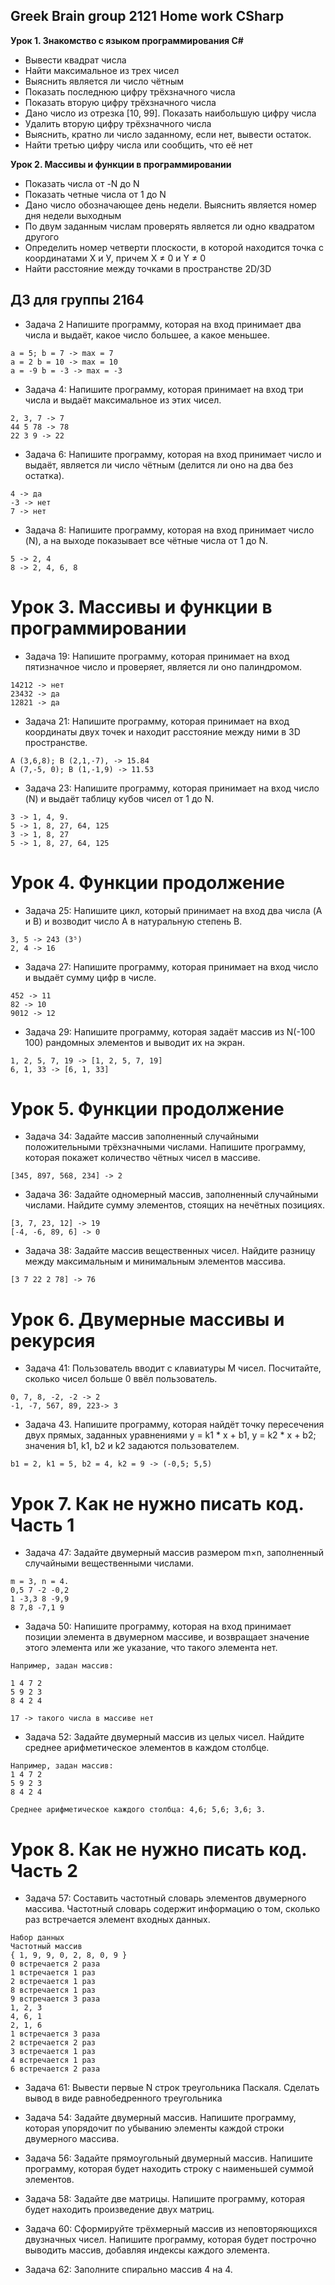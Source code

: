 ## Greek Brain group 2121 Home work CSharp
**Урок 1. Знакомство с языком программирования С#**
 - Вывести квадрат числа
 - Найти максимальное из трех чисел
 - Выяснить является ли число чётным
 - Показать последнюю цифру трёхзначного числа
 - Показать вторую цифру трёхзначного числа
 - Дано число из отрезка [10, 99]. Показать наибольшую цифру числа
 - Удалить вторую цифру трёхзначного числа
 - Выяснить, кратно ли число заданному, если нет, вывести остаток.
 - Найти третью цифру числа или сообщить, что её нет

**Урок 2. Массивы и функции в программировании**
 - Показать числа от -N до N
 - Показать четные числа от 1 до N
 - Дано число обозначающее день недели. Выяснить является номер дня недели выходным
 - По двум заданным числам проверять является ли одно квадратом другого
 - Определить номер четверти плоскости, в которой находится точка с координатами Х и У, причем X ≠ 0 и Y ≠ 0
 - Найти расстояние между точками в пространстве 2D/3D

 ## ДЗ для группы 2164

 - Задача 2
Напишите программу, которая на вход принимает два числа и выдаёт, какое число большее, а какое меньшее.
```
a = 5; b = 7 -> max = 7
a = 2 b = 10 -> max = 10
a = -9 b = -3 -> max = -3
```
 - Задача 4: Напишите программу, которая принимает на вход три числа и выдаёт максимальное из этих чисел.
```
2, 3, 7 -> 7
44 5 78 -> 78
22 3 9 -> 22
```
 - Задача 6: Напишите программу, которая на вход принимает число и выдаёт, является ли число чётным (делится ли оно на два без остатка).
```
4 -> да
-3 -> нет
7 -> нет
```
- Задача 8: Напишите программу, которая на вход принимает число (N), а на выходе показывает все чётные числа от 1 до N.
```
5 -> 2, 4
8 -> 2, 4, 6, 8
```

# Урок 3. Массивы и функции в программировании
 - Задача 19: Напишите программу, которая принимает на вход пятизначное число и проверяет, является ли оно палиндромом.
```
14212 -> нет
23432 -> да
12821 -> да
```
 - Задача 21: Напишите программу, которая принимает на вход координаты двух точек и находит расстояние между ними в 3D пространстве.
```
A (3,6,8); B (2,1,-7), -> 15.84
A (7,-5, 0); B (1,-1,9) -> 11.53
```
 - Задача 23: Напишите программу, которая принимает на вход число (N) и выдаёт таблицу кубов чисел от 1 до N.
```
3 -> 1, 4, 9.
5 -> 1, 8, 27, 64, 125
3 -> 1, 8, 27
5 -> 1, 8, 27, 64, 125
```
# Урок 4. Функции продолжение
 - Задача 25: Напишите цикл, который принимает на вход два числа (A и B) и возводит число A в натуральную степень B.
```
3, 5 -> 243 (3⁵)
2, 4 -> 16
```
 - Задача 27: Напишите программу, которая принимает на вход число и выдаёт сумму цифр в числе.
```
452 -> 11
82 -> 10
9012 -> 12
```
 - Задача 29: Напишите программу, которая задаёт массив из N(-100 100) рандомных элементов и выводит их на экран.
```
1, 2, 5, 7, 19 -> [1, 2, 5, 7, 19]
6, 1, 33 -> [6, 1, 33]
```
# Урок 5. Функции продолжение
- Задача 34: Задайте массив заполненный случайными положительными трёхзначными числами. Напишите программу, которая покажет количество чётных чисел в массиве.
```
[345, 897, 568, 234] -> 2
```
- Задача 36: Задайте одномерный массив, заполненный случайными числами. Найдите сумму элементов, стоящих на нечётных позициях.
```
[3, 7, 23, 12] -> 19
[-4, -6, 89, 6] -> 0
```
- Задача 38: Задайте массив вещественных чисел. Найдите разницу между максимальным и минимальным элементов массива.
```
[3 7 22 2 78] -> 76
```
# Урок 6. Двумерные массивы и рекурсия
 - Задача 41: Пользователь вводит с клавиатуры M чисел. Посчитайте, сколько чисел больше 0 ввёл пользователь.
```
0, 7, 8, -2, -2 -> 2
-1, -7, 567, 89, 223-> 3
```
- Задача 43. Напишите программу, которая найдёт точку пересечения двух прямых, заданных уравнениями y = k1 * x + b1, y = k2 * x + b2; значения b1, k1, b2 и k2 задаются пользователем.
```
b1 = 2, k1 = 5, b2 = 4, k2 = 9 -> (-0,5; 5,5)
```

# Урок 7. Как не нужно писать код. Часть 1

- Задача 47: Задайте двумерный массив размером m×n, заполненный случайными вещественными числами.
```
m = 3, n = 4.
0,5 7 -2 -0,2
1 -3,3 8 -9,9
8 7,8 -7,1 9
```
- Задача 50: Напишите программу, которая на вход принимает позиции элемента в двумерном массиве, и возвращает значение этого элемента или же указание, что такого элемента нет.
```
Например, задан массив:

1 4 7 2
5 9 2 3
8 4 2 4

17 -> такого числа в массиве нет
```
- Задача 52: Задайте двумерный массив из целых чисел. Найдите среднее арифметическое элементов в каждом столбце.
```
Например, задан массив:
1 4 7 2
5 9 2 3
8 4 2 4

Среднее арифметическое каждого столбца: 4,6; 5,6; 3,6; 3.
```

# Урок 8. Как не нужно писать код. Часть 2

- Задача 57: Составить частотный словарь элементов двумерного массива. Частотный словарь содержит информацию о том, сколько раз встречается элемент входных данных.
```
Набор данных
Частотный массив
{ 1, 9, 9, 0, 2, 8, 0, 9 }
0 встречается 2 раза
1 встречается 1 раз
2 встречается 1 раз
8 встречается 1 раз
9 встречается 3 раза
1, 2, 3
4, 6, 1
2, 1, 6
1 встречается 3 раза
2 встречается 2 раз
3 встречается 1 раз
4 встречается 1 раз
6 встречается 2 раза
```
- Задача 61: Вывести первые N строк треугольника Паскаля. Сделать вывод в виде равнобедренного треугольника

- Задача 54: Задайте двумерный массив. Напишите программу, которая упорядочит по убыванию элементы каждой строки двумерного массива.
- Задача 56: Задайте прямоугольный двумерный массив. Напишите программу, которая будет находить строку с наименьшей суммой элементов.
- Задача 58: Задайте две матрицы. Напишите программу, которая будет находить произведение двух матриц.
- Задача 60: Сформируйте трёхмерный массив из неповторяющихся двузначных чисел. Напишите программу, которая будет построчно выводить массив, добавляя индексы каждого элемента.
- Задача 62: Заполните спирально массив 4 на 4. 